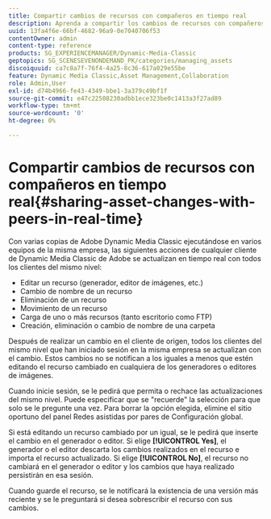 ```yaml
---
title: Compartir cambios de recursos con compañeros en tiempo real
description: Aprenda a compartir los cambios de recursos con compañeros en tiempo real en Adobe Dynamic Media Classic.
uuid: 13fa4f6e-66bf-4682-96a9-0e7040706f53
contentOwner: admin
content-type: reference
products: SG_EXPERIENCEMANAGER/Dynamic-Media-Classic
geptopics: SG_SCENESEVENONDEMAND_PK/categories/managing_assets
discoiquuid: ca7c8a7f-76f4-4a25-8c36-617a029e55be
feature: Dynamic Media Classic,Asset Management,Collaboration
role: Admin,User
exl-id: d74b4966-fe43-4349-bbe1-3a379c49bf1f
source-git-commit: e47c22508230adbb1ece323be0c1413a3f27ad89
workflow-type: tm+mt
source-wordcount: '0'
ht-degree: 0%

---
```


# Compartir cambios de recursos con compañeros en tiempo real{#sharing-asset-changes-with-peers-in-real-time}

Con varias copias de Adobe Dynamic Media Classic ejecutándose en varios equipos de la misma empresa, las siguientes acciones de cualquier cliente de Dynamic Media Classic de Adobe se actualizan en tiempo real con todos los clientes del mismo nivel:

* Editar un recurso (generador, editor de imágenes, etc.)
* Cambio de nombre de un recurso
* Eliminación de un recurso
* Movimiento de un recurso
* Carga de uno o más recursos (tanto escritorio como FTP)
* Creación, eliminación o cambio de nombre de una carpeta

Después de realizar un cambio en el cliente de origen, todos los clientes del mismo nivel que han iniciado sesión en la misma empresa se actualizan con el cambio. Estos cambios no se notifican a los iguales a menos que estén editando el recurso cambiado en cualquiera de los generadores o editores de imágenes.

Cuando inicie sesión, se le pedirá que permita o rechace las actualizaciones del mismo nivel. Puede especificar que se &quot;recuerde&quot; la selección para que solo se le pregunte una vez. Para borrar la opción elegida, elimine el sitio oportuno del panel Redes asistidas por pares de Configuración global.

Si está editando un recurso cambiado por un igual, se le pedirá que inserte el cambio en el generador o editor. Si elige **[!UICONTROL Yes]**, el generador o el editor descarta los cambios realizados en el recurso e importa el recurso actualizado. Si elige **[!UICONTROL No]**, el recurso no cambiará en el generador o editor y los cambios que haya realizado persistirán en esa sesión.

Cuando guarde el recurso, se le notificará la existencia de una versión más reciente y se le preguntará si desea sobrescribir el recurso con sus cambios.
